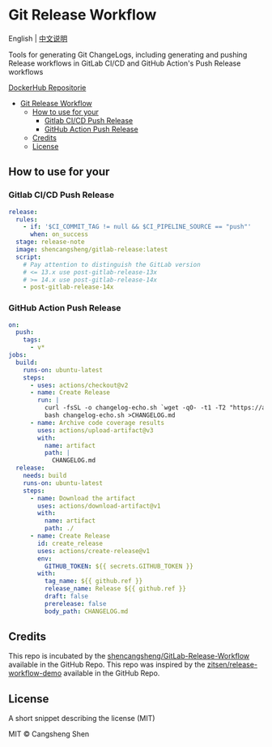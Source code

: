 # Git Release Workflow

English | [中文说明](./i18n/README.zh-cn.md)

Tools for generating Git ChangeLogs, including generating and pushing Release workflows in GitLab CI/CD and GitHub Action's Push Release workflows

[DockerHub Repositorie](https://hub.docker.com/r/shencangsheng/gitlab-pipeline-release)

- [Git Release Workflow](#git-release-workflow)
  - [How to use for your](#how-to-use-for-your)
    - [Gitlab CI/CD Push Release](#gitlab-cicd-push-release)
    - [GitHub Action Push Release](#github-action-push-release)
  - [Credits](#credits)
  - [License](#license)

## How to use for your
### Gitlab CI/CD Push Release
```yml
release:
  rules:
    - if: '$CI_COMMIT_TAG != null && $CI_PIPELINE_SOURCE == "push"'
      when: on_success
  stage: release-note
  image: shencangsheng/gitlab-release:latest
  script:
    # Pay attention to distinguish the GitLab version
    # <= 13.x use post-gitlab-release-13x
    # >= 14.x use post-gitlab-release-14x
    - post-gitlab-release-14x
```

### GitHub Action Push Release
```yml
on:
  push:
    tags:
      - v*
jobs:
  build:
    runs-on: ubuntu-latest
    steps:
      - uses: actions/checkout@v2
      - name: Create Release
        run: |
          curl -fsSL -o changelog-echo.sh `wget -qO- -t1 -T2 "https://api.github.com/repos/shencangsheng/Git-Release-Workflow/releases/latest" | grep "browser_download_url" | grep 'changelog-echo.sh"' | head -n 1 | awk -F ': "' '{print $2}' | sed 's/\"//g;s/,//g;s/ //g'`
          bash changelog-echo.sh >CHANGELOG.md
      - name: Archive code coverage results
        uses: actions/upload-artifact@v3
        with:
          name: artifact
          path: |
            CHANGELOG.md
  release:
    needs: build
    runs-on: ubuntu-latest
    steps:
      - name: Download the artifact
        uses: actions/download-artifact@v1
        with:
          name: artifact
          path: ./
      - name: Create Release
        id: create_release
        uses: actions/create-release@v1
        env:
          GITHUB_TOKEN: ${{ secrets.GITHUB_TOKEN }}
        with:
          tag_name: ${{ github.ref }}
          release_name: Release ${{ github.ref }}
          draft: false
          prerelease: false
          body_path: CHANGELOG.md
```

## Credits
This repo is incubated by the [shencangsheng/GitLab-Release-Workflow](https://github.com/shencangsheng/GitLab-Release-Workflow) available in the GitHub Repo.
This repo was inspired by the [zitsen/release-workflow-demo](https://github.com/zitsen/release-workflow-demo) available in the GitHub Repo.

## License
A short snippet describing the license (MIT)

MIT © Cangsheng Shen